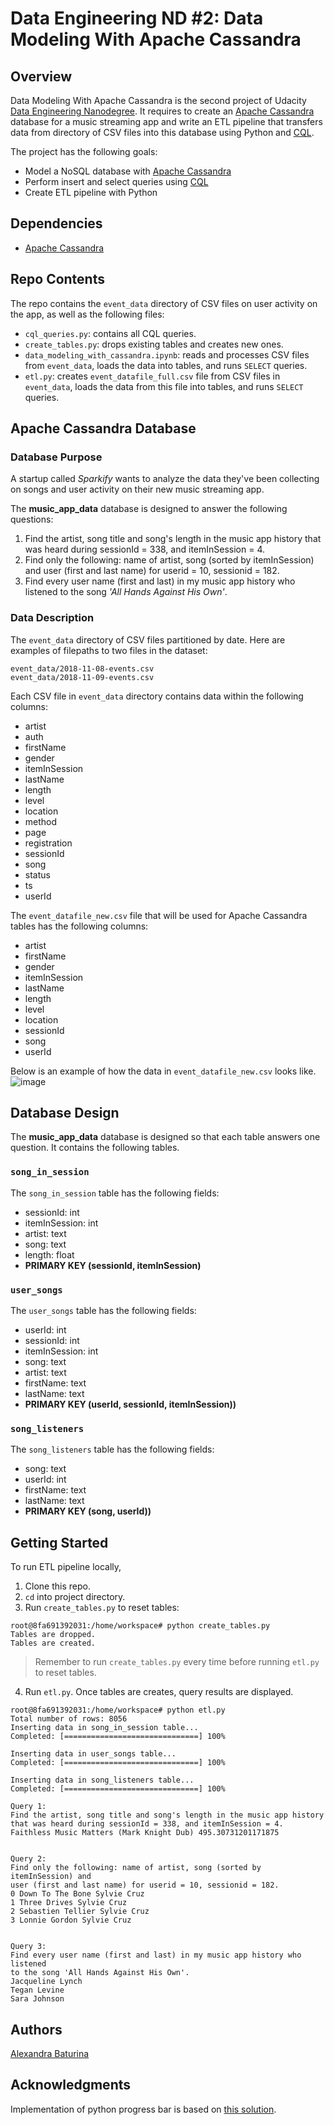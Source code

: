 # Data Engineering ND #2: Data Modeling With Apache Cassandra
## Overview
Data Modeling With Apache Cassandra is the second project of Udacity [Data Engineering Nanodegree](https://d20vrrgs8k4bvw.cloudfront.net/documents/en-US/Data+Engineering+Nanodegree+Program+Syllabus.pdf). It requires to create an [Apache Cassandra](https://cassandra.apache.org/_/index.html) database for a music streaming app and write an ETL pipeline that transfers data from directory of CSV files into this database using Python and [CQL](https://cassandra.apache.org/doc/latest/cassandra/cql/index.html).

The project has the following goals:
 * Model a NoSQL database with [Apache Cassandra](https://cassandra.apache.org/_/index.html)
 * Perform insert and select queries using [CQL](https://cassandra.apache.org/doc/latest/cassandra/cql/index.html)
 * Create ETL pipeline with Python
## Dependencies
* [Apache Cassandra](https://cassandra.apache.org/_/index.html)
## Repo Contents
The repo contains the ```event_data``` directory of CSV files on user activity on the app, as well as the following files:
 * ```cql_queries.py```: contains all CQL queries.
 * ```create_tables.py```: drops existing tables and creates new ones.
 * ```data_modeling_with_cassandra.ipynb```: reads and processes CSV files from ```event_data```, loads the data into tables, and runs ```SELECT``` queries.
 * ```etl.py```:  creates ```event_datafile_full.csv``` file from CSV files in ```event_data```, loads the data from this file into tables, and runs ```SELECT``` queries.
## Apache Cassandra Database
### Database Purpose
A startup called *Sparkify* wants to analyze the data they've been collecting on songs and user activity on their new music streaming app. 

The **music_app_data** database is designed to answer the following questions:
 1. Find the artist, song title and song's length in the music app history that was heard during sessionId = 338, and itemInSession = 4.
 2. Find only the following: name of artist, song (sorted by itemInSession) and user (first and last name) for userid = 10, sessionid = 182.
 3.  Find every user name (first and last) in my music app history who listened to the song *'All Hands Against His Own'*.
 
### Data Description
The ```event_data``` directory of CSV files partitioned by date. Here are examples of filepaths to two files in the dataset:
```
event_data/2018-11-08-events.csv
event_data/2018-11-09-events.csv
```
Each CSV file in ```event_data``` directory contains data within the following columns:
  * artist
  * auth
  * firstName
  * gender
  * itemInSession
  * lastName
  * length
  * level
  * location
  * method
  * page
  * registration
  * sessionId
  * song
  * status
  * ts
  * userId

The ```event_datafile_new.csv``` file that will be used for Apache Cassandra tables has the following columns:
  * artist
  * firstName
  * gender
  * itemInSession
  * lastName
  * length
  * level
  * location
  * sessionId
  * song
  * userId

Below is an example of how the data in ```event_datafile_new.csv``` looks like.
![image](https://user-images.githubusercontent.com/53233637/182494081-365123f5-2d5b-4a8a-9b44-185708f9cf3b.png)
## Database Design
The **music_app_data** database is designed so that each table answers one question. It contains the following tables.
### ```song_in_session```
The ```song_in_session``` table has the following fields:
  * sessionId: int
  * itemInSession: int
  * artist: text
  * song: text
  * length: float
  * **PRIMARY KEY (sessionId, itemInSession)**
### ```user_songs```
The ```user_songs``` table has the following fields:
 * userId: int
 * sessionId: int
 * itemInSession: int
 * song: text
 * artist: text
 * firstName: text
 * lastName: text
 * **PRIMARY KEY (userId, sessionId, itemInSession))**
### ```song_listeners```
The ```song_listeners``` table has the following fields:
 * song: text
 * userId: int
 * firstName: text
 * lastName: text
 * **PRIMARY KEY (song, userId))**
## Getting Started
To run ETL pipeline locally,
1. Clone this repo.
2. ```cd``` into project directory.
3. Run ```create_tables.py``` to reset tables:
```
root@8fa691392031:/home/workspace# python create_tables.py
Tables are dropped.
Tables are created.
```
> Remember to run ```create_tables.py``` every time before running ```etl.py``` to reset tables.
4. Run ```etl.py```. Once tables are creates, query results are displayed.
```
root@8fa691392031:/home/workspace# python etl.py
Total number of rows: 8056
Inserting data in song_in_session table...
Completed: [==============================] 100%

Inserting data in user_songs table...
Completed: [==============================] 100%

Inserting data in song_listeners table...
Completed: [==============================] 100%

Query 1:
Find the artist, song title and song's length in the music app history
that was heard during sessionId = 338, and itemInSession = 4.
Faithless Music Matters (Mark Knight Dub) 495.30731201171875


Query 2:
Find only the following: name of artist, song (sorted by itemInSession) and
user (first and last name) for userid = 10, sessionid = 182.
0 Down To The Bone Sylvie Cruz
1 Three Drives Sylvie Cruz
2 Sebastien Tellier Sylvie Cruz
3 Lonnie Gordon Sylvie Cruz


Query 3:
Find every user name (first and last) in my music app history who listened
to the song 'All Hands Against His Own'.
Jacqueline Lynch
Tegan Levine
Sara Johnson
```

## Authors
[Alexandra Baturina](https://www.linkedin.com/in/alexandrabaturina/)

## Acknowledgments
Implementation of python progress bar is based on [this solution](https://gist.github.com/sibosutd/c1d9ef01d38630750a1d1fe05c367eb8).
